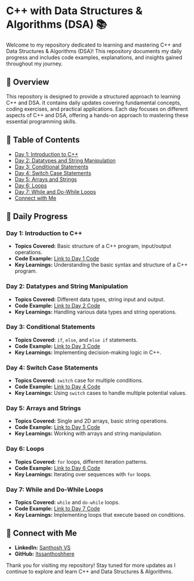 # C++ with Data Structures & Algorithms (DSA) 📚

Welcome to my repository dedicated to learning and mastering C++ and Data Structures & Algorithms (DSA)! This repository documents my daily progress and includes code examples, explanations, and insights gained throughout my journey.

## 🚀 Overview

This repository is designed to provide a structured approach to learning C++ and DSA. It contains daily updates covering fundamental concepts, coding exercises, and practical applications. Each day focuses on different aspects of C++ and DSA, offering a hands-on approach to mastering these essential programming skills.

## 📅 Table of Contents

- [Day 1: Introduction to C++](#day-1-introduction-to-c++)
- [Day 2: Datatypes and String Manipulation](#day-2-datatypes-and-string-manipulation)
- [Day 3: Conditional Statements](#day-3-conditional-statements)
- [Day 4: Switch Case Statements](#day-4-switch-case-statements)
- [Day 5: Arrays and Strings](#day-5-arrays-and-strings)
- [Day 6: Loops](#day-6-loops)
- [Day 7: While and Do-While Loops](#day-7-while-and-do-while-loops)
- [Connect with Me](#connect-with-me)

## 📄 Daily Progress

### Day 1: Introduction to C++
- **Topics Covered:** Basic structure of a C++ program, input/output operations.
- **Code Example:** [Link to Day 1 Code](https://github.com/Itssanthoshhere/DSA/tree/main/C%2B%2B%20DSA-learning-journey/Day%201%20-%20Diving%20into%20C%2B%2B%20Basics!)
- **Key Learnings:** Understanding the basic syntax and structure of a C++ program.

### Day 2: Datatypes and String Manipulation
- **Topics Covered:** Different data types, string input and output.
- **Code Example:** [Link to Day 2 Code](https://github.com/Itssanthoshhere/DSA/tree/main/C%2B%2B%20DSA-learning-journey/Day%202%20-%20Exploring%20Data%20Types%20in%20C%2B%2B!)
- **Key Learnings:** Handling various data types and string operations.

### Day 3: Conditional Statements
- **Topics Covered:** `if`, `else`, and `else if` statements.
- **Code Example:** [Link to Day 3 Code](https://github.com/Itssanthoshhere/DSA/tree/main/C%2B%2B%20DSA-learning-journey/Day%203%20-%20Mastering%20Conditional%20Statements%20in%20C%2B%2B!)
- **Key Learnings:** Implementing decision-making logic in C++.

### Day 4: Switch Case Statements
- **Topics Covered:** `switch` case for multiple conditions.
- **Code Example:** [Link to Day 4 Code](https://github.com/Itssanthoshhere/DSA/tree/main/C%2B%2B%20DSA-learning-journey/Day%204%20-%20Understanding%20the%20Switch%20Statement%20in%20C%2B%2B!)
- **Key Learnings:** Using `switch` cases to handle multiple potential values.

### Day 5: Arrays and Strings
- **Topics Covered:** Single and 2D arrays, basic string operations.
- **Code Example:** [Link to Day 5 Code](https://github.com/Itssanthoshhere/DSA/tree/main/C%2B%2B%20DSA-learning-journey/Day%205%20-%20Exploring%20Arrays%20and%20Strings%20in%20C%2B%2B!)
- **Key Learnings:** Working with arrays and string manipulation.

### Day 6: Loops
- **Topics Covered:** `for` loops, different iteration patterns.
- **Code Example:** [Link to Day 6 Code](https://github.com/Itssanthoshhere/DSA/tree/main/C%2B%2B%20DSA-learning-journey/Day%206%20-%20Mastering%20Loops%20in%20C%2B%2B!)
- **Key Learnings:** Iterating over sequences with `for` loops.

### Day 7: While and Do-While Loops
- **Topics Covered:** `while` and `do-while` loops.
- **Code Example:** [Link to Day 7 Code](https://github.com/Itssanthoshhere/DSA/tree/main/C%2B%2B%20DSA-learning-journey/Day%207%20-%20Exploring%20%60while%60%20and%20%60do-while%60%20Loops%20in%20C%2B%2B!)
- **Key Learnings:** Implementing loops that execute based on conditions.

## 🔗 Connect with Me
- **LinkedIn:** [Santhosh VS](https://www.linkedin.com/in/thesanthoshvs/)
- **GitHub:** [Itssanthoshhere](https://github.com/Itssanthoshhere)


Thank you for visiting my repository! Stay tuned for more updates as I continue to explore and learn C++ and Data Structures & Algorithms.
